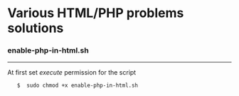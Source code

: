 # Various HTML/PHP problems solutions

### enable-php-in-html.sh
----------------------

At first set *execute* permission for the script

```
   $  sudo chmod +x enable-php-in-html.sh
    
```
